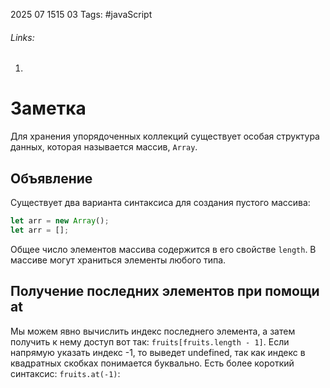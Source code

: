 2025 07 1515 03
Tags: #javaScript 
###### Links: 
1) 
# Заметка
Для хранения упорядоченных коллекций существует особая структура данных, которая называется массив, `Array`.
## Объявление
Существует два варианта синтаксиса для создания пустого массива:
```js
let arr = new Array();
let arr = [];
```
Общее число элементов массива содержится в его свойстве `length`. В массиве могут храниться элементы любого типа.
## Получение последних элементов при помощи at
Мы можем явно вычислить индекс последнего элемента, а затем получить к нему доступ вот так: `fruits[fruits.length - 1]`. Если напрямую указать индекс -1, то выведет undefined, так как индекс в квадратных скобках понимается буквально.
Есть более короткий синтаксис: `fruits.at(-1)`: